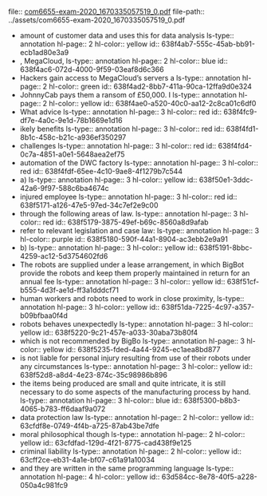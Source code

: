 file:: [com6655-exam-2020_1670335057519_0.pdf](../assets/com6655-exam-2020_1670335057519_0.pdf)
file-path:: ../assets/com6655-exam-2020_1670335057519_0.pdf

- amount of customer data and uses this for data analysis
  ls-type:: annotation
  hl-page:: 2
  hl-color:: yellow
  id:: 638f4ab7-555c-45ab-bb91-ecb1ad80e3a9
- , MegaCloud,
  ls-type:: annotation
  hl-page:: 2
  hl-color:: blue
  id:: 638f4ac6-072d-4000-9f59-03eaf8d6c366
- Hackers gain access to MegaCloud’s servers a
  ls-type:: annotation
  hl-page:: 2
  hl-color:: green
  id:: 638f4ad2-8bb7-411a-90ca-12ffa9d0e324
- JohnnyCab pays them a ransom of £50,000. I
  ls-type:: annotation
  hl-page:: 2
  hl-color:: yellow
  id:: 638f4ae0-a520-40c0-aa12-2c8ca01c6df0
- What advice
  ls-type:: annotation
  hl-page:: 3
  hl-color:: red
  id:: 638f4fc9-df7e-4a0c-9e1d-78b1669e1d16
- ikely benefits
  ls-type:: annotation
  hl-page:: 3
  hl-color:: red
  id:: 638f4fd1-8b1c-458c-b21c-a936ef350297
- challenges 
  ls-type:: annotation
  hl-page:: 3
  hl-color:: red
  id:: 638f4fd4-0c7a-4851-a0e1-5648aea2ef75
- automation of the DWC factory
  ls-type:: annotation
  hl-page:: 3
  hl-color:: red
  id:: 638f4fdf-65ee-4c10-9ae8-4f1279b7c544
- a)
  ls-type:: annotation
  hl-page:: 3
  hl-color:: yellow
  id:: 638f50e1-3ddc-42a6-9f97-588c6ba4674c
- injured employee 
  ls-type:: annotation
  hl-page:: 3
  hl-color:: red
  id:: 638f5171-a126-47e5-97ed-34c7ef2e9c00
- through the following areas of law. 
  ls-type:: annotation
  hl-page:: 3
  hl-color:: red
  id:: 638f5179-3875-49ef-b69c-8560a8d9afab
- refer to relevant legislation and case law:
  ls-type:: annotation
  hl-page:: 3
  hl-color:: purple
  id:: 638f5180-590f-44a1-8904-ac3ebb2e9a91
- b) 
  ls-type:: annotation
  hl-page:: 3
  hl-color:: yellow
  id:: 638f5191-8bbc-4259-ac12-5d3754602fd6
- The robots are supplied under a lease arrangement, in which BigBot provide the robots and keep them properly maintained in return for an annual fee
  ls-type:: annotation
  hl-page:: 3
  hl-color:: yellow
  id:: 638f51cf-b555-4d3f-ae1d-ff3a1dddcf71
- human workers and robots need to work in close proximity,
  ls-type:: annotation
  hl-page:: 3
  hl-color:: yellow
  id:: 638f51da-7225-4c97-a357-b09bfbaa0f4d
- robots behaves unexpectedly 
  ls-type:: annotation
  hl-page:: 3
  hl-color:: yellow
  id:: 638f5220-9c21-457e-a033-30aba73b80f4
- which is not recommended by BigBo
  ls-type:: annotation
  hl-page:: 3
  hl-color:: yellow
  id:: 638f5235-fded-4a44-9245-ec1aea8bd877
- is not liable for personal injury resulting from use of their robots under any circumstances
  ls-type:: annotation
  hl-page:: 3
  hl-color:: yellow
  id:: 638f52d8-a8d4-4e23-874c-35c98986b896
- the items being produced are small and quite intricate, it is still necessary to do some aspects of the manufacturing process by hand.
  ls-type:: annotation
  hl-page:: 3
  hl-color:: blue
  id:: 638f5300-b8b3-4065-b783-ff6daaf9a072
- data protection law
  ls-type:: annotation
  hl-page:: 2
  hl-color:: yellow
  id:: 63cfdf8e-0749-4f4b-a725-87ab43be7dfe
- moral philosophical though
  ls-type:: annotation
  hl-page:: 2
  hl-color:: yellow
  id:: 63cfdfad-129d-4f21-8775-cad438f9e125
- criminal liability
  ls-type:: annotation
  hl-page:: 2
  hl-color:: yellow
  id:: 63cff2ce-eb31-4a1e-bf07-c61a91a10034
- and they are written in the same programming language
  ls-type:: annotation
  hl-page:: 4
  hl-color:: yellow
  id:: 63d584cc-8e78-40f5-a228-050a4c981fc9